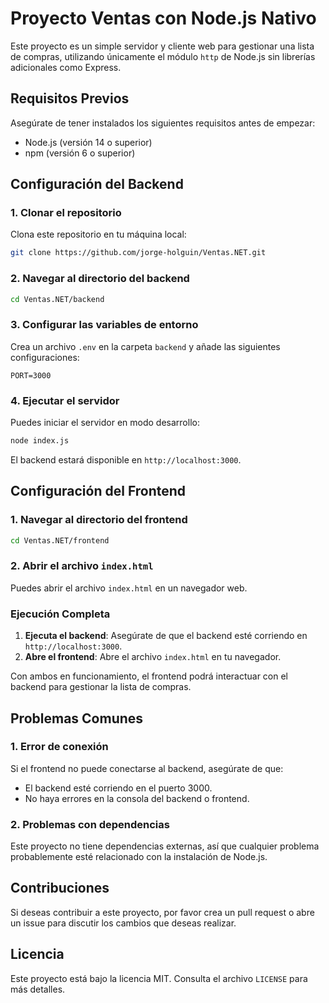 
# Proyecto Ventas con Node.js Nativo

Este proyecto es un simple servidor y cliente web para gestionar una lista de compras, utilizando únicamente el módulo `http` de Node.js sin librerías adicionales como Express.

## Requisitos Previos

Asegúrate de tener instalados los siguientes requisitos antes de empezar:

- Node.js (versión 14 o superior)
- npm (versión 6 o superior)

## Configuración del Backend

### 1. Clonar el repositorio

Clona este repositorio en tu máquina local:

```bash
git clone https://github.com/jorge-holguin/Ventas.NET.git
```

### 2. Navegar al directorio del backend

```bash
cd Ventas.NET/backend
```

### 3. Configurar las variables de entorno

Crea un archivo `.env` en la carpeta `backend` y añade las siguientes configuraciones:

```plaintext
PORT=3000
```

### 4. Ejecutar el servidor

Puedes iniciar el servidor en modo desarrollo:

```bash
node index.js
```

El backend estará disponible en `http://localhost:3000`.

## Configuración del Frontend

### 1. Navegar al directorio del frontend

```bash
cd Ventas.NET/frontend
```

### 2. Abrir el archivo `index.html`

Puedes abrir el archivo `index.html` en un navegador web.

### Ejecución Completa

1. **Ejecuta el backend**: Asegúrate de que el backend esté corriendo en `http://localhost:3000`.
2. **Abre el frontend**: Abre el archivo `index.html` en tu navegador.

Con ambos en funcionamiento, el frontend podrá interactuar con el backend para gestionar la lista de compras.

## Problemas Comunes

### 1. Error de conexión

Si el frontend no puede conectarse al backend, asegúrate de que:

- El backend esté corriendo en el puerto 3000.
- No haya errores en la consola del backend o frontend.

### 2. Problemas con dependencias

Este proyecto no tiene dependencias externas, así que cualquier problema probablemente esté relacionado con la instalación de Node.js.

## Contribuciones

Si deseas contribuir a este proyecto, por favor crea un pull request o abre un issue para discutir los cambios que deseas realizar.

## Licencia

Este proyecto está bajo la licencia MIT. Consulta el archivo `LICENSE` para más detalles.
